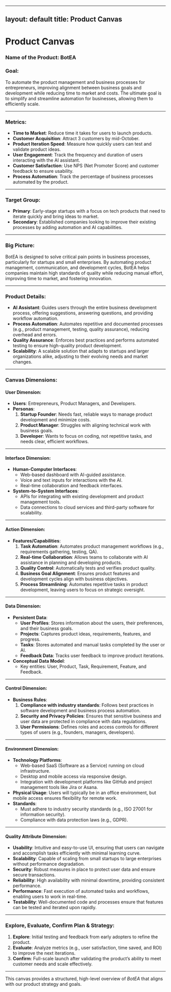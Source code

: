 
---
layout: default
title: Product Canvas
---

# Product Canvas

### Name of the Product: BotEA

### Goal:
To automate the product management and business processes for entrepreneurs, improving alignment between business goals and development while reducing time to market and costs. The ultimate goal is to simplify and streamline automation for businesses, allowing them to efficiently scale.

---

### Metrics:
- **Time to Market**: Reduce time it takes for users to launch products.
- **Customer Acquisition**: Attract 3 customers by mid-October.
- **Product Iteration Speed**: Measure how quickly users can test and validate product ideas.
- **User Engagement**: Track the frequency and duration of users interacting with the AI assistant.
- **Customer Satisfaction**: Use NPS (Net Promoter Score) and customer feedback to ensure usability.
- **Process Automation**: Track the percentage of business processes automated by the product.

---

### Target Group:
- **Primary**: Early-stage startups with a focus on tech products that need to iterate quickly and bring ideas to market.
- **Secondary**: Established companies looking to improve their existing processes by adding automation and AI capabilities.

---

### Big Picture:
BotEA is designed to solve critical pain points in business processes, particularly for startups and small enterprises. By automating product management, communication, and development cycles, BotEA helps companies maintain high standards of quality while reducing manual effort, improving time to market, and fostering innovation.

---

### Product Details:
- **AI Assistant**: Guides users through the entire business development process, offering suggestions, answering questions, and providing workflow automation.
- **Process Automation**: Automates repetitive and documented processes (e.g., product management, testing, quality assurance), reducing overhead and errors.
- **Quality Assurance**: Enforces best practices and performs automated testing to ensure high-quality product development.
- **Scalability**: A scalable solution that adapts to startups and larger organizations alike, adjusting to their evolving needs and market changes.

---

### Canvas Dimensions:

#### User Dimension:
- **Users**: Entrepreneurs, Product Managers, and Developers.
- **Personas**:
  1. **Startup Founder**: Needs fast, reliable ways to manage product development and minimize costs.
  2. **Product Manager**: Struggles with aligning technical work with business goals.
  3. **Developer**: Wants to focus on coding, not repetitive tasks, and needs clear, efficient workflows.

---

#### Interface Dimension:
- **Human-Computer Interfaces**: 
  - Web-based dashboard with AI-guided assistance.
  - Voice and text inputs for interactions with the AI.
  - Real-time collaboration and feedback interfaces.
- **System-to-System Interfaces**:
  - APIs for integrating with existing development and product management tools.
  - Data connections to cloud services and third-party software for scalability.

---

#### Action Dimension:
- **Features/Capabilities**:
  1. **Task Automation**: Automates product management workflows (e.g., requirements gathering, testing, QA).
  2. **Real-time Collaboration**: Allows teams to collaborate with AI assistance in planning and developing products.
  3. **Quality Control**: Automatically tests and verifies product quality.
  4. **Business Goal Alignment**: Ensures product features and development cycles align with business objectives.
  5. **Process Streamlining**: Automates repetitive tasks in product development, leaving users to focus on strategic oversight.

---

#### Data Dimension:
- **Persistent Data**:
  - **User Profiles**: Stores information about the users, their preferences, and their business goals.
  - **Projects**: Captures product ideas, requirements, features, and progress.
  - **Tasks**: Stores automated and manual tasks completed by the user or AI.
  - **Feedback Data**: Tracks user feedback to improve product iterations.
- **Conceptual Data Model**:
  - Key entities: User, Product, Task, Requirement, Feature, and Feedback.

---

#### Control Dimension:
- **Business Rules**:
  1. **Compliance with industry standards**: Follows best practices in software development and business process automation.
  2. **Security and Privacy Policies**: Ensures that sensitive business and user data are protected in compliance with data regulations.
  3. **User Permissions**: Defines roles and access controls for different types of users (e.g., founders, managers, developers).

---

#### Environment Dimension:
- **Technology Platforms**:
  - Web-based SaaS (Software as a Service) running on cloud infrastructure.
  - Desktop and mobile access via responsive design.
  - Integration with development platforms like GitHub and project management tools like Jira or Asana.
- **Physical Usage**: Users will typically be in an office environment, but mobile access ensures flexibility for remote work.
- **Standards**:
  - Must adhere to industry security standards (e.g., ISO 27001 for information security).
  - Compliance with data protection laws (e.g., GDPR).

---

#### Quality Attribute Dimension:
- **Usability**: Intuitive and easy-to-use UI, ensuring that users can navigate and accomplish tasks efficiently with minimal learning curve.
- **Scalability**: Capable of scaling from small startups to large enterprises without performance degradation.
- **Security**: Robust measures in place to protect user data and ensure secure transactions.
- **Reliability**: High availability with minimal downtime, providing consistent performance.
- **Performance**: Fast execution of automated tasks and workflows, enabling users to work in real-time.
- **Testability**: Well-documented code and processes ensure that features can be tested and iterated upon rapidly.

---

### Explore, Evaluate, Confirm Plan & Strategy:
1. **Explore**: Initial testing and feedback from early adopters to refine the product.
2. **Evaluate**: Analyze metrics (e.g., user satisfaction, time saved, and ROI) to improve the next iterations.
3. **Confirm**: Full-scale launch after validating the product’s ability to meet customer needs and scale effectively.

---

This canvas provides a structured, high-level overview of *BotEA* that aligns with our product strategy and goals.